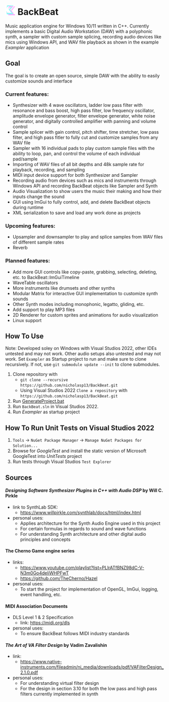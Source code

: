 # ![BackBeat](BackBeat/assets/logos/BackbeatLogo_NoFilter_32x32.png?raw=true "BackBeat")  BackBeat

Music application engine for Windows 10/11 written in C++.
Currently implements a basic Digital Audio Workstation (DAW) with a polyphonic synth, a sampler with custom sample splicing,
recording audio devices like mics using Windows API, and WAV file playback as shown in the example _Exampler_ application

## Goal
The goal is to create an open source, simple DAW with the ability to easily customize sounds and interface
### Current features:
- Synthesizer with 4 wave oscillators, ladder low pass filter with resonance and bass boost, high pass filter, low frequency oscillator, amplitude envelope generator, filter envelope generator, white noise generator, and digitally controlled amplifier with panning and volume control
- Sample splicer with gain control, pitch shifter, time stretcher, low pass filter, and high pass fitler to fully cut and customize samples from any WAV file
- Sampler with 16 individual pads to play custom sample files with the ability to loop, pan, and control the volume of each individual pad/sample
- Importing of WAV files of all bit depths and 48k sample rate for playback, recording, and sampling
- MIDI input device support for both Synthesizer and Sampler
- Recording audio from devices such as mics and instruments through Windows API and recording BackBeat objects like Sampler and Synth
- Audio Visualization to show users the music their making and how their inputs change the sound
- GUI using ImGui to fully control, add, and delete BackBeat objects during runtime
- XML serialization to save and load any work done as projects
### Upcoming features:
- Upsampler and downsampler to play and splice samples from WAV files of different sample rates
- Reverb
### Planned features:
- Add more GUI controls like copy-paste, grabbing, selecting, deleting, etc. to BackBeat::ImGuiTimeline
- WaveTable oscillators
- More instruments like drumsets and other synths
- Modular Matrix for interactive GUI implementation to customize synth sounds
- Other Synth modes including monophonic, legatto, gliding, etc.
- Add support to play MP3 files
- 2D Renderer for custom sprites and animations for audio visualization
- Linux support

## How To Use
Note: Developed soley on Windows with Visual Studios 2022, other IDEs untested and may not work. Other audio setups also untested and may not work.
Set `Exampler` as Startup project to run and make sure to clone recursively. If not, use `git submodule update --init` to clone submodules.
1. Clone repository with
	- `git clone --recursive https://github.com/nicholasp13/BackBeat.git`
 	- Using Visual Studios 2022 `Clone a repository` with `https://github.com/nicholasp13/BackBeat.git`
2. Run [GenerateProject.bat](https://github.com/nicholasp13/BackBeat/blob/main/GenerateProject.bat)
3. Run `BackBeat.sln` in Visual Studios 2022.
4. Run _Exampler_ as startup project

## How To Run Unit Tests on Visual Studios 2022
1. `Tools` -> `NuGet Package Manager` -> `Manage NuGet Packages for Solution...`
2. Browse for _GoogleTest_ and install the static version of Microsoft GoogleTest into _UnitTests_ project
3. Run tests through Visual Studios `Test Explorer`
  
## Sources
#### _Designing Software Synthesizer Plugins in C++ with Audio DSP_ by Will C. Pirkle
- link to SynthLab SDK:
  	* https://www.willpirkle.com/synthlab/docs/html/index.html
 - personal uses:
 	* Applies architecture for the Synth Audio Engine used in this project
	* For certain formulas in regards to sound and wave functions
 	* For understanding Synth architecture and other digital audio principles and concepts	 	 	
#### The Cherno Game engine series
- links: 
	* https://www.youtube.com/playlist?list=PLlrATfBNZ98dC-V-N3m0Go4deliWHPFwT
	* https://github.com/TheCherno/Hazel
- personal uses:
	* To start the project for implementation of OpenGL, ImGui, logging, event handling, etc. 
#### MIDI Association Documents
- DLS Level 1 & 2 Specification
  	* link: https://midi.org/dls
- personal uses:
  	* To ensure BackBeat follows MIDI industry standards
#### _The Art of VA Filter Design_ by Vadim Zavalishin
- link:
  	* https://www.native-instruments.com/fileadmin/ni_media/downloads/pdf/VAFilterDesign_2.1.0.pdf
- personal uses:
  	* For understanding virtual filter design
  	* For the design in section 3.10 for both the low pass and high pass filters currently implemented in synth
